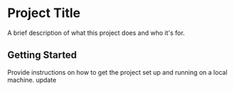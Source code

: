 # Project Title

A brief description of what this project does and who it's for.

## Getting Started

Provide instructions on how to get the project set up and running on a local machine.
update

